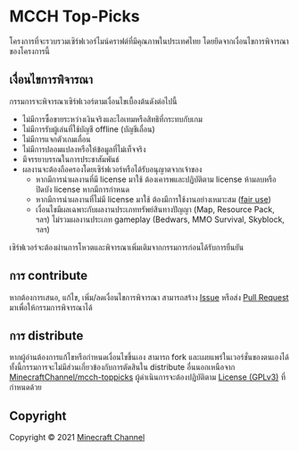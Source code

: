 # MCCH Top-Picks

โครงการที่จะรวบรวมเซิร์ฟเวอร์ไมน์คราฟต์ที่มีคุณภาพในประเทศไทย โดยยึดจากเงื่อนไขการพิจารณาของโครงการนี้

## เงื่อนไขการพิจารณา

กรรมการจะพิจารณาเซิร์ฟเวอร์ตามเงื่อนไขเบื้องต้นดังต่อไปนี้

- ไม่มีการซื้อขายระหว่างเงินจริงและไอเทมหรือสิทธิที่กระทบกับเกม
- ไม่มีการรับผู้เล่นที่ใช้บัญชี offline (บัญชีเถื่อน)
- ไม่มีการแจกตัวเกมเถื่อน
- ไม่มีการปลอมแปลงหรือให้ข้อมูลที่ไม่เท็จจริง
- มีจรรยาบรรณในการประชาสัมพันธ์
- ผลงานจะต้องถือครองโดยเซิร์ฟเวอร์หรือได้รับอนุญาตจากเจ้าของ
  - หากมีการนำผลงานที่มี license มาใช้ ต้องเคารพและปฏิบัติตาม license ห้ามลบหรือปิดบัง license หากมีการกำหนด
  - หากมีการนำผลงานที่ไม่มี license มาใช้ ต้องมีการใช้งานอย่างเหมาะสม ([fair use](https://youtu.be/xvZHNwBHirQ))
  - เงื่อนไขมีผลเฉพาะกับผลงานประเภททรัพย์สินทางปัญญา (Map, Resource Pack, ฯลฯ) ไม่รวมผลงานประเภท gameplay (Bedwars, MMO Survival, Skyblock, ฯลฯ)

เซิร์ฟเวอร์จะต้องผ่านการโหวตและพิจารณาเพิ่มเติมจากกรรมการก่อนได้รับการยืนยัน

## การ contribute

หากต้องการเสนอ, แก้ไข, เพิ่ม/ลดเงื่อนไขการพิจารณา สามารถสร้าง [Issue](https://github.com/MinecraftChannel/mcch-toppicks/issues) หรือส่ง [Pull Request](https://github.com/MinecraftChannel/mcch-toppicks/pulls) มาเพื่อให้กรรมการพิจารณาได้

## การ distribute

หากผู้อ่านต้องการแก้ไขหรือกำหนดเงื่อนไขขึ้นเอง สามารถ fork และเผยแพร่ในเวอร์ชั่นของตนเองได้ ทั้งนี้กรรมการจะไม่มีส่วนเกี่ยวข้องกับการตัดสินใน distribute อื่นนอกเหนือจาก [MinecraftChannel/mcch-toppicks](https://github.com/MinecraftChannel/mcch-toppicks) ผู้ดำเนินการจะต้องปฏิบัติตาม [License (GPLv3)](COPYING.md) ที่กำหนดด้วย

## Copyright

Copyright &copy; 2021 [Minecraft Channel](https://github.com/MinecraftChannel)
